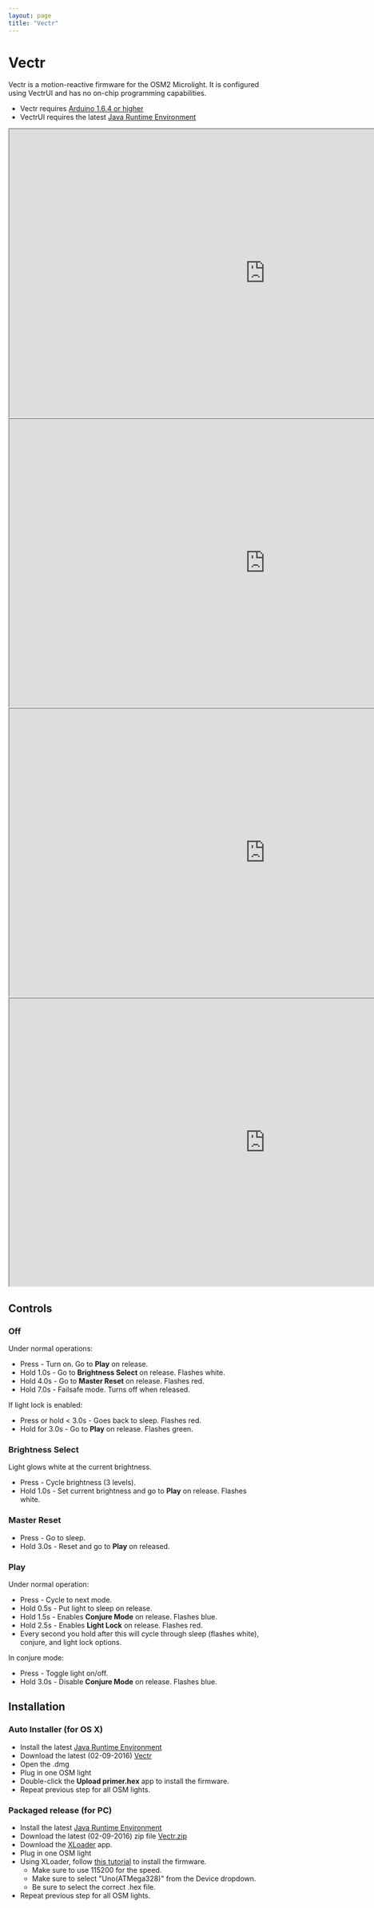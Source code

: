 ```yaml
---
layout: page
title: "Vectr"
---
```

# Vectr

Vectr is a motion-reactive firmware for the OSM2 Microlight. It is configured using VectrUI and has no on-chip programming capabilities.

* Vectr requires [Arduino 1.6.4 or higher](https://www.arduino.cc/en/Main/Software)
* VectrUI requires the latest [Java Runtime Environment](http://www.oracle.com/technetwork/java/javase/downloads/jre8-downloads-2133155.html)

<iframe src="http://www.youtube.com/embed/x4SEo5d1pDM" height="576" width="1024"></iframe>
<br />
<iframe src="http://www.youtube.com/embed/zWKSnkBVufc" height="576" width="1024"></iframe>
<br />
<iframe src="http://www.youtube.com/embed/T_lSN6L7dbM" height="576" width="1024"></iframe>
<br />
<iframe src="http://www.youtube.com/embed/kIh4US2ba78" height="576" width="1024"></iframe>


## Controls

### Off

Under normal operations:

* Press - Turn on. Go to **Play** on release.
* Hold 1.0s - Go to **Brightness Select** on release. Flashes white.
* Hold 4.0s - Go to **Master Reset** on release. Flashes red.
* Hold 7.0s - Failsafe mode. Turns off when released.

If light lock is enabled:

* Press or hold < 3.0s - Goes back to sleep. Flashes red.
* Hold for 3.0s - Go to **Play** on release. Flashes green.

### Brightness Select

Light glows white at the current brightness.

* Press - Cycle brightness (3 levels).
* Hold 1.0s - Set current brightness and go to **Play** on release. Flashes white.

### Master Reset

* Press - Go to sleep.
* Hold 3.0s - Reset and go to **Play** on released.

### Play

Under normal operation:

* Press - Cycle to next mode.
* Hold 0.5s - Put light to sleep on release.
* Hold 1.5s - Enables **Conjure Mode** on release. Flashes blue.
* Hold 2.5s - Enables **Light Lock** on release. Flashes red.
* Every second you hold after this will cycle through sleep (flashes white), conjure, and light lock options.

In conjure mode:

* Press - Toggle light on/off.
* Hold 3.0s - Disable **Conjure Mode** on release. Flashes blue.


## Installation

### Auto Installer (for OS X)

* Install the latest [Java Runtime Environment](http://www.oracle.com/technetwork/java/javase/downloads/jre8-downloads-2133155.html)
* Download the latest (02-09-2016) [Vectr](/firmwares/Vectr%2002-09-2016.dmg)
* Open the .dmg
* Plug in one OSM light
* Double-click the **Upload primer.hex** app to install the firmware.
* Repeat previous step for all OSM lights.


### Packaged release (for PC)

* Install the latest [Java Runtime Environment](http://www.oracle.com/technetwork/java/javase/downloads/jre8-downloads-2133155.html)
* Download the latest (02-09-2016) zip file [Vectr.zip](/firmwares/vectr.020916.zip)
* Download the [XLoader](http://russemotto.com/xloader/) app.
* Plug in one OSM light
* Using XLoader, follow [this tutorial](https://liudr.wordpress.com/2013/03/03/load-compiled-binary-to-arduino-with-xloader/) to install the firmware.
  * Make sure to use 115200 for the speed.
  * Make sure to select "Uno(ATMega328)" from the Device dropdown.
  * Be sure to select the correct .hex file.
* Repeat previous step for all OSM lights.
